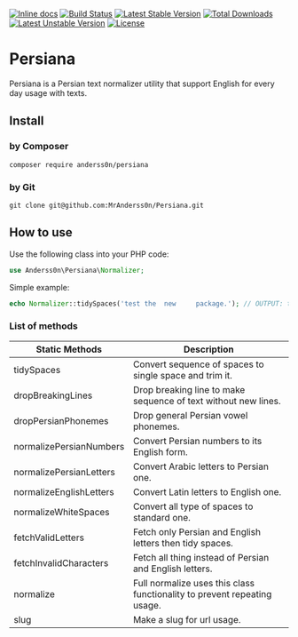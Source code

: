 [![Inline docs](http://inch-ci.org/github/MrAnderss0n/Persiana.svg?branch=master)](http://inch-ci.org/github/MrAnderss0n/Persiana)
[![Build Status](https://travis-ci.org/MrAnderss0n/Persiana.png?branch=master)](https://travis-ci.org/MrAnderss0n/Persiana)
[![Latest Stable Version](https://poser.pugx.org/anderss0n/persiana/v/stable?format=flat-square)](https://packagist.org/packages/anderss0n/persiana)
[![Total Downloads](https://poser.pugx.org/anderss0n/persiana/downloads?format=flat-square)](https://packagist.org/packages/anderss0n/persiana)
[![Latest Unstable Version](https://poser.pugx.org/anderss0n/persiana/v/unstable?format=flat-square)](https://packagist.org/packages/anderss0n/persiana)
[![License](https://poser.pugx.org/anderss0n/persiana/license?format=flat-square)](https://packagist.org/packages/anderss0n/persiana)

# Persiana
Persiana is a Persian text normalizer utility that support English for every day usage with texts.

## Install
### by Composer
```
composer require anderss0n/persiana
```

### by Git
```
git clone git@github.com:MrAnderss0n/Persiana.git
```

## How to use
Use the following class into your PHP code:
```php
use Anderss0n\Persiana\Normalizer;
```

Simple example:
```php
echo Normalizer::tidySpaces('test the  new     package.'); // OUTPUT: test the new package.
```

### List of methods
<!-- TABLE_GENERATE_START -->

| Static Methods 			| Description																|
| ------------------------- | ------------------------------------------------------------------------- |
| tidySpaces  				| Convert sequence of spaces to single space and trim it. 					|
| dropBreakingLines 		| Drop breaking line to make sequence of text without new lines.			|
| dropPersianPhonemes 		| Drop general Persian vowel phonemes.										|
| normalizePersianNumbers 	| Convert Persian numbers to its English form.								|
| normalizePersianLetters 	| Convert Arabic letters to Persian one.									|
| normalizeEnglishLetters 	| Convert Latin letters to English one.										|
| normalizeWhiteSpaces      | Convert all type of spaces to standard one.								|
| fetchValidLetters         | Fetch only Persian and English letters then tidy spaces.					|
| fetchInvalidCharacters    | Fetch all thing instead of Persian and English letters. 					|
| normalize     			| Full normalize uses this class functionality to prevent repeating usage. 	|
| slug           			| Make a slug for url usage.                                             	|

<!-- TABLE_GENERATE_END -->


